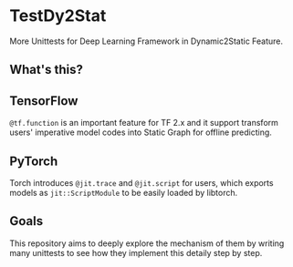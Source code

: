 # TestDy2Stat
More Unittests for Deep Learning Framework in Dynamic2Static Feature.

## What's this?

## TensorFlow
`@tf.function` is an important feature for TF 2.x and it support transform users' imperative model codes into Static Graph for offline predicting.

## PyTorch
Torch introduces `@jit.trace` and `@jit.script` for users, which exports models as `jit::ScriptModule` to be easily loaded by libtorch.

## Goals
This repository aims to deeply explore the mechanism of them by writing many unittests to see how they implement this detaily step by step.
